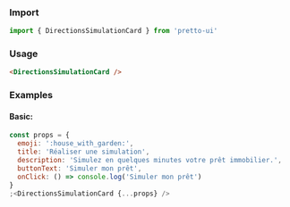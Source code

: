 ### Import

```js static
import { DirectionsSimulationCard } from 'pretto-ui'
```

### Usage

```html
<DirectionsSimulationCard />
```

### Examples

#### Basic:

```jsx
const props = {
  emoji: ':house_with_garden:',
  title: 'Réaliser une simulation',
  description: 'Simulez en quelques minutes votre prêt immobilier.',
  buttonText: 'Simuler mon prêt',
  onClick: () => console.log('Simuler mon prêt')
}
;<DirectionsSimulationCard {...props} />
```
